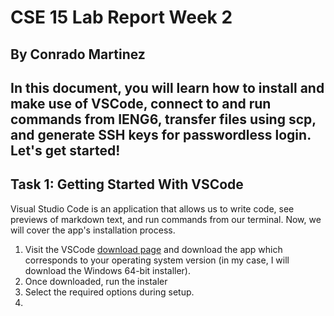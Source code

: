 # CSE 15 Lab Report Week 2
## By Conrado Martinez

In this document, you will learn how to install and make use of VSCode, connect to and run commands from IENG6, transfer files using scp, and generate SSH keys for passwordless login. 
**Let's get started!** 
--- 
## Task 1: Getting Started With VSCode

Visual Studio Code is an application that allows us to write code, see previews of markdown text, and run commands from our terminal. 
Now, we will cover the app's installation process. 
1. Visit the VSCode [download page](https://code.visualstudio.com/Download) and download the app which corresponds to your operating system version (in my case, I will download the Windows 64-bit installer).
2. Once downloaded, run the instaler 
3. Select the required options during setup. 
4. 
